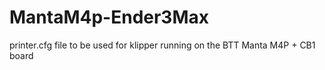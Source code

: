# MantaM4p-Ender3Max
printer.cfg file to be used for klipper running on the BTT Manta M4P + CB1 board
